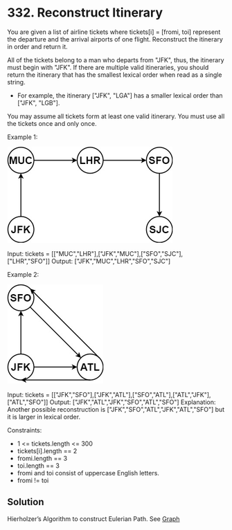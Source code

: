 # 332. Reconstruct Itinerary
You are given a list of airline tickets where tickets[i] = [fromi, toi] represent the departure and the arrival airports of one flight. Reconstruct the itinerary in order and return it.

All of the tickets belong to a man who departs from "JFK", thus, the itinerary must begin with "JFK". If there are multiple valid itineraries, you should return the itinerary that has the smallest lexical order when read as a single string.

* For example, the itinerary ["JFK", "LGA"] has a smaller lexical order than ["JFK", "LGB"].

You may assume all tickets form at least one valid itinerary. You must use all the tickets once and only once.

Example 1:

![example1](itinerary1-graph.jpg)

Input: tickets = [["MUC","LHR"],["JFK","MUC"],["SFO","SJC"],["LHR","SFO"]]
Output: ["JFK","MUC","LHR","SFO","SJC"]

Example 2:

![example2](itinerary2-graph.jpg)

Input: tickets = [["JFK","SFO"],["JFK","ATL"],["SFO","ATL"],["ATL","JFK"],["ATL","SFO"]]
Output: ["JFK","ATL","JFK","SFO","ATL","SFO"]
Explanation: Another possible reconstruction is ["JFK","SFO","ATL","JFK","ATL","SFO"] but it is larger in lexical order.

Constraints:

* 1 <= tickets.length <= 300
* tickets[i].length == 2
* fromi.length == 3
* toi.length == 3
* fromi and toi consist of uppercase English letters.
* fromi != toi

## Solution
Hierholzer’s Algorithm to construct Eulerian Path. See [Graph](../../Algorithm/Graph/README.md)
